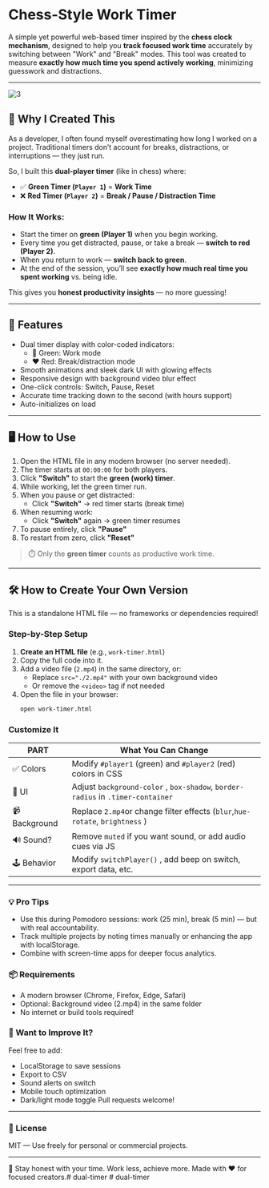 # Chess-Style Work Timer

A simple yet powerful web-based timer inspired by the **chess clock mechanism**, designed to help you **track focused work time** accurately by switching between "Work" and "Break" modes. This tool was created to measure **exactly how much time you spend actively working**, minimizing guesswork and distractions.

---
![3](https://github.com/user-attachments/assets/24739414-e892-40c1-8aa8-9b081fc74d25)

## 🎯 Why I Created This

As a developer, I often found myself overestimating how long I worked on a project. Traditional timers don’t account for breaks, distractions, or interruptions — they just run.

So, I built this **dual-player timer** (like in chess) where:

- ✅ **Green Timer (`Player 1`)** = **Work Time**  
- ❌ **Red Timer (`Player 2`)** = **Break / Pause / Distraction Time**

### How It Works:
- Start the timer on **green (Player 1)** when you begin working.
- Every time you get distracted, pause, or take a break — **switch to red (Player 2)**.
- When you return to work — **switch back to green**.
- At the end of the session, you’ll see **exactly how much real time you spent working** vs. being idle.

This gives you **honest productivity insights** — no more guessing!

---

## 🔧 Features

- Dual timer display with color-coded indicators:
  - 💚 Green: Work mode
  - ❤️ Red: Break/distraction mode
- Smooth animations and sleek dark UI with glowing effects
- Responsive design with background video blur effect
- One-click controls: Switch, Pause, Reset
- Accurate time tracking down to the second (with hours support)
- Auto-initializes on load

---

## 🖥️ How to Use

1. Open the HTML file in any modern browser (no server needed).
2. The timer starts at `00:00:00` for both players.
3. Click **"Switch"** to start the **green (work) timer**.
4. While working, let the green timer run.
5. When you pause or get distracted:
   - Click **"Switch"** → red timer starts (break time)
6. When resuming work:
   - Click **"Switch"** again → green timer resumes
7. To pause entirely, click **"Pause"**
8. To restart from zero, click **"Reset"**

> ⏱️ Only the **green timer** counts as productive work time.

---

## 🛠️ How to Create Your Own Version

This is a standalone HTML file — no frameworks or dependencies required!

### Step-by-Step Setup

1. **Create an HTML file** (e.g., `work-timer.html`)
2. Copy the full code into it.
3. Add a video file (`2.mp4`) in the same directory, or:
   - Replace `src="./2.mp4"` with your own background video
   - Or remove the `<video>` tag if not needed
4. Open the file in your browser:  
   ```bash
   open work-timer.html
   ```
### Customize It
PART | What You Can Change
-----|------
✅ Colors | Modify `#player1` (green) and `#player2` (red) colors in CSS
🎨 UI | Adjust `background-color` , `box-shadow`, `border-radius` in `.timer-container`
📹 Background | Replace `2.mp4`or change filter effects (`blur`,`hue-rotate`, `brightness` )
🔊 Sound? | Remove `muted` if you want sound, or add audio cues via JS
🕹️ Behavior | Modify `switchPlayer()` , add beep on switch, export data, etc.

----------
### 💡 Pro Tips
- Use this during Pomodoro sessions: work (25 min), break (5 min) — but with real accountability.
- Track multiple projects by noting times manually or enhancing the app with localStorage.
- Combine with screen-time apps for deeper focus analytics.

### 📦 Requirements
- A modern browser (Chrome, Firefox, Edge, Safari)
- Optional: Background video (2.mp4) in the same folder
- No internet or build tools required!

### 🤝 Want to Improve It?
Feel free to add:
- LocalStorage to save sessions
- Export to CSV
- Sound alerts on switch
- Mobile touch optimization
- Dark/light mode toggle
Pull requests welcome!

---
### 📝 License
MIT — Use freely for personal or commercial projects.

---
🎯 Stay honest with your time. Work less, achieve more.
Made with ❤️ for focused creators.#   d u a l - t i m e r 
 
 #   d u a l - t i m e r 
 
 
